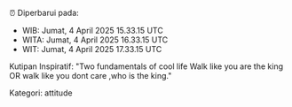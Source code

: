 ⏰ Diperbarui pada:
- WIB: Jumat, 4 April 2025 15.33.15 UTC
- WITA: Jumat, 4 April 2025 16.33.15 UTC
- WIT: Jumat, 4 April 2025 17.33.15 UTC

Kutipan Inspiratif:
"Two fundamentals of cool life  Walk like you are the king OR walk like you dont care ,who is the king."


Kategori: attitude

